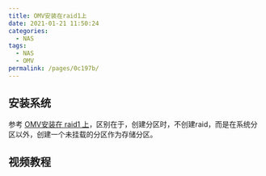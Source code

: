 ```yaml
---
title: OMV安装在raid1上
date: 2021-01-21 11:50:24
categories: 
  - NAS
tags: 
  - NAS
  - OMV
permalink: /pages/0c197b/
---
```


## 安装系统

参考 [OMV安装在 raid1 上](0020.OMV安装在raid1上.md)，区别在于，创建分区时，不创建raid，而是在系统分区以外，创建一个未挂载的分区作为存储分区。

## 视频教程

<ixigua xid="6920047518629921293" />